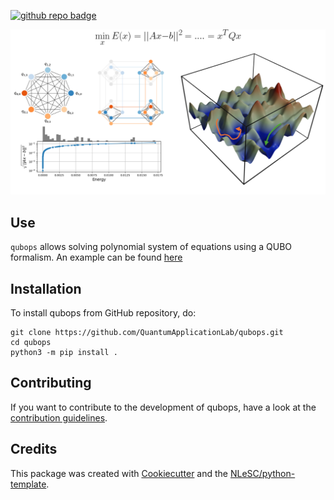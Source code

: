 


[![github repo badge](https://img.shields.io/badge/github-repo-000.svg?logo=github&labelColor=gray&color=blue)](https://github.com/QuantumApplicationLab/qubops)
<!-- [![github license badge](https://img.shields.io/github/license/QuantumApplicationLab/qubops)](https://github.com/QuantumApplicationLab/qubops)
[![RSD](https://img.shields.io/badge/rsd-qubops-00a3e3.svg)](https://www.research-software.nl/software/qubops) 
[![workflow pypi badge](https://img.shields.io/pypi/v/qubops.svg?colorB=blue)](https://pypi.python.org/project/qubops/) | -->

![qubols](./docs/qubols_illustration.png)

## Use
`qubops` allows solving polynomial system of equations using a QUBO formalism. An example can be found [here](./example/qubops.ipynb)

## Installation

To install qubops from GitHub repository, do:

```console
git clone https://github.com/QuantumApplicationLab/qubops.git
cd qubops
python3 -m pip install .
```

<!-- ## Documentation

Include a link to your project's full documentation here. -->

## Contributing

If you want to contribute to the development of qubops,
have a look at the [contribution guidelines](CONTRIBUTING.md).

## Credits

This package was created with [Cookiecutter](https://github.com/audreyr/cookiecutter) and the [NLeSC/python-template](https://github.com/NLeSC/python-template).
